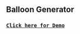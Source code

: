 ## Balloon Generator

### [**`Click here for Demo`**](https://coderushnepal.github.io/YunikaBajracharya/javascript/07.balloon_generator/)
